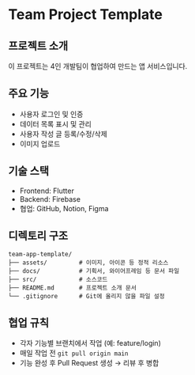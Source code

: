 
# Team Project Template

## 프로젝트 소개
이 프로젝트는 4인 개발팀이 협업하여 만드는 앱 서비스입니다.

## 주요 기능
- 사용자 로그인 및 인증
- 데이터 목록 표시 및 관리
- 사용자 작성 글 등록/수정/삭제
- 이미지 업로드

## 기술 스택
- Frontend: Flutter
- Backend: Firebase
- 협업: GitHub, Notion, Figma

## 디렉토리 구조
```
team-app-template/
├── assets/         # 이미지, 아이콘 등 정적 리소스
├── docs/           # 기획서, 와이어프레임 등 문서 파일
├── src/            # 소스코드
├── README.md       # 프로젝트 소개 문서
└── .gitignore      # Git에 올리지 않을 파일 설정
```

## 협업 규칙
- 각자 기능별 브랜치에서 작업 (예: feature/login)
- 매일 작업 전 `git pull origin main`
- 기능 완성 후 Pull Request 생성 → 리뷰 후 병합
